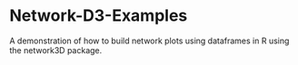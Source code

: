 # Network-D3-Examples
A demonstration of how to build network plots using dataframes in R using the network3D package.
